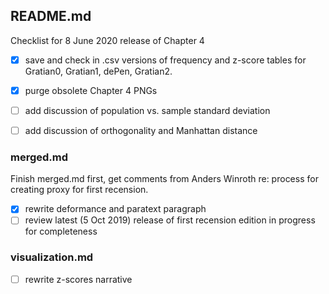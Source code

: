## README.md

Checklist for 8 June 2020 release of Chapter 4

- [x] save and check in .csv versions of frequency and z-score tables
for Gratian0, Gratian1, dePen, Gratian2.

- [x] purge obsolete Chapter 4 PNGs

- [ ] add discussion of population vs. sample standard deviation

- [ ] add discussion of orthogonality and Manhattan distance

### merged.md

Finish merged.md first, get comments from Anders Winroth re: process
for creating proxy for first recension.

- [x] rewrite deformance and paratext paragraph
- [ ] review latest (5 Oct 2019) release of first recension edition
in progress for completeness

### visualization.md

- [ ] rewrite z-scores narrative

